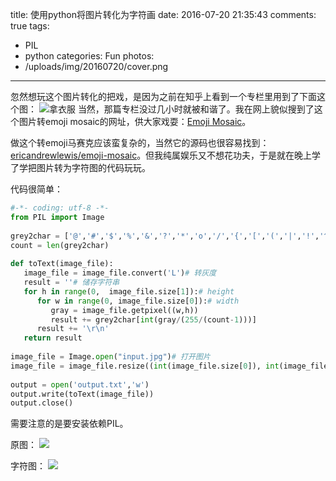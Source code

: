 title: 使用python将图片转化为字符画
date: 2016-07-20 21:35:43
comments: true
tags: 
 - PIL
 - python
categories: Fun
photos: 
 - /uploads/img/20160720/cover.png
---
忽然想玩这个图片转化的把戏，是因为之前在知乎上看到一个专栏里用到了下面这个图：
![拿衣服](/uploads/img/20160720/mo.jpg)
当然，那篇专栏没过几小时就被和谐了。我在网上貌似搜到了这个图片转emoji mosaic的网址，供大家戏耍：[Emoji Mosaic](http://ericandrewlewis.github.io/emoji-mosaic/)。

做这个转emoji马赛克应该蛮复杂的，当然它的源码也很容易找到：[ericandrewlewis/emoji-mosaic](https://github.com/ericandrewlewis/emoji-mosaic)。但我纯属娱乐又不想花功夫，于是就在晚上学了学把图片转为字符图的代码玩玩。

代码很简单：
```python
#-*- coding: utf-8 -*-
from PIL import Image
 
grey2char = ['@','#','$','%','&','?','*','o','/','{','[','(','|','!','^','~','-','_',':',';',',','.','`',' ']
count = len(grey2char)
 
def toText(image_file):
   image_file = image_file.convert('L')# 转灰度
   result = ''# 储存字符串
   for h in range(0,  image_file.size[1]):# height
      for w in range(0, image_file.size[0]):# width
         gray = image_file.getpixel((w,h))
         result += grey2char[int(gray/(255/(count-1)))]
      result += '\r\n'
   return result
 
image_file = Image.open("input.jpg")# 打开图片
image_file = image_file.resize((int(image_file.size[0]), int(image_file.size[1]*0.55)))# 调整图片大小
 
output = open('output.txt','w')
output.write(toText(image_file))
output.close()
```
需要注意的是要安装依赖PIL。

原图：
![](/uploads/img/20160720/input.jpg)

字符图：
![](/uploads/img/20160720/cover.png)
